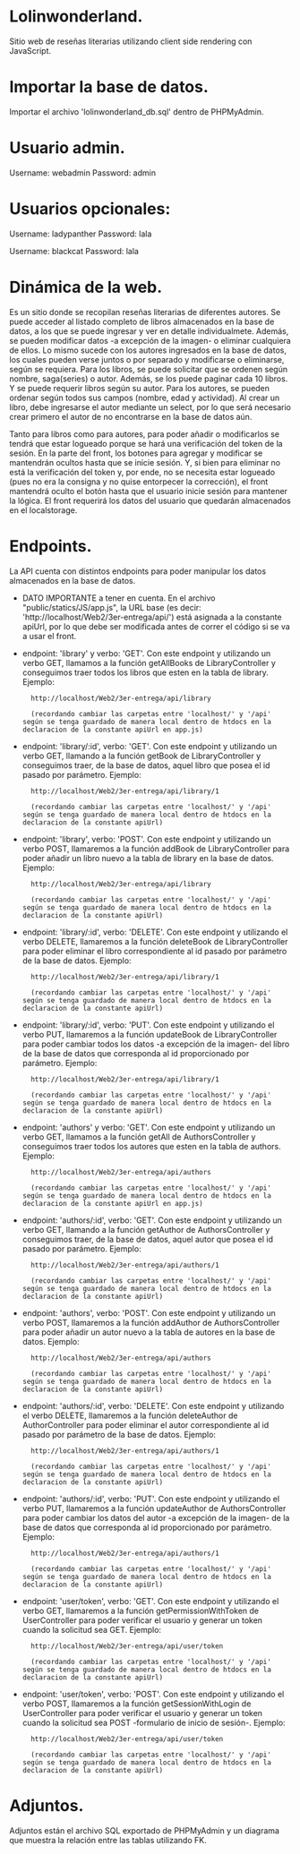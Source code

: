 # Lolinwonderland.
Sitio web de reseñas literarias utilizando client side rendering con JavaScript.

# Importar la base de datos.
Importar el archivo 'lolinwonderland_db.sql' dentro de PHPMyAdmin.

# Usuario admin.
Username: webadmin
Password: admin
# Usuarios opcionales:
Username: ladypanther
Password: lala

Username: blackcat
Password: lala

# Dinámica de la web.
Es un sitio donde se recopilan reseñas literarias de diferentes autores. Se puede acceder al listado completo de libros almacenados en la base de datos, a los que se puede ingresar y ver en detalle individualmete. Además, se pueden modificar datos -a excepción de la imagen- o eliminar cualquiera de ellos. Lo mismo sucede con los autores ingresados en la base de datos, los cuales pueden verse juntos o por separado y modificarse o eliminarse, según se requiera.
Para los libros, se puede solicitar que se ordenen según nombre, saga(series) o autor. Además, se los puede paginar cada 10 libros. Y se puede requerir libros según su autor.
Para los autores, se pueden ordenar según todos sus campos (nombre, edad y actividad).
Al crear un libro, debe ingresarse el autor mediante un select, por lo que será necesario crear primero el autor de no encontrarse en la base de datos aún.


Tanto para libros como para autores, para poder añadir o modificarlos se tendrá que estar logueado porque se hará una verificación del token de la sesión. En la parte del front, los botones para agregar y modificar se mantendrán ocultos hasta que se inicie sesión. Y, si bien para eliminar no está la verificación del token y, por ende, no se necesita estar logueado (pues no era la consigna y no quise entorpecer la corrección), el front mantendrá oculto el botón hasta que el usuario inicie sesión para mantener la lógica.
El front requerirá los datos del usuario que quedarán almacenados en el localstorage.


# Endpoints.
La API cuenta con distintos endpoints para poder manipular los datos almacenados en la base de datos.
- DATO IMPORTANTE a tener en cuenta.
En el archivo "public/statics/JS/app.js", la URL base (es decir: 'http://localhost/Web2/3er-entrega/api/') está asignada a la constante apiUrl, por lo que debe ser modificada antes de correr el código si se va a usar el front.

- endpoint: 'library' y verbo: 'GET'.
Con este endpoint y utilizando un verbo GET, llamamos a la función getAllBooks de LibraryController y conseguimos traer todos los libros que esten en la tabla de library.
Ejemplo:

        http://localhost/Web2/3er-entrega/api/library
                
        (recordando cambiar las carpetas entre 'localhost/' y '/api' según se tenga guardado de manera local dentro de htdocs en la declaracion de la constante apiUrl en app.js)

- endpoint: 'library/:id', verbo: 'GET'.
Con este endpoint y utilizando un verbo GET, llamando a la función getBook de LibraryController y conseguimos traer, de la base de datos, aquel libro que posea el id pasado por parámetro.
Ejemplo:

                
        http://localhost/Web2/3er-entrega/api/library/1
                
        (recordando cambiar las carpetas entre 'localhost/' y '/api' según se tenga guardado de manera local dentro de htdocs en la declaracion de la constante apiUrl)

- endpoint: 'library', verbo: 'POST'.
Con este endpoint y utilizando un verbo POST, llamaremos a la función addBook de LibraryController para poder añadir un libro nuevo a la tabla de library en la base de datos.
Ejemplo:

                
        http://localhost/Web2/3er-entrega/api/library

        (recordando cambiar las carpetas entre 'localhost/' y '/api' según se tenga guardado de manera local dentro de htdocs en la declaracion de la constante apiUrl)

- endpoint: 'library/:id', verbo: 'DELETE'.
Con este endpoint y utilizando el verbo DELETE, llamaremos a la función deleteBook de LibraryController para poder eliminar el libro correspondiente al id pasado por parámetro de la base de datos.
Ejemplo:

        http://localhost/Web2/3er-entrega/api/library/1
            
        (recordando cambiar las carpetas entre 'localhost/' y '/api' según se tenga guardado de manera local dentro de htdocs en la declaracion de la constante apiUrl)
                
- endpoint: 'library/:id', verbo: 'PUT'.
Con este endpoint y utilizando el verbo PUT, llamaremos a la función updateBook de LibraryController para poder cambiar todos los datos -a excepción de la imagen- del libro de la base de datos que corresponda al id proporcionado por parámetro.
Ejemplo:

        http://localhost/Web2/3er-entrega/api/library/1
            
        (recordando cambiar las carpetas entre 'localhost/' y '/api' según se tenga guardado de manera local dentro de htdocs en la declaracion de la constante apiUrl)

- endpoint: 'authors' y verbo: 'GET'.
Con este endpoint y utilizando un verbo GET, llamamos a la función getAll de AuthorsController y conseguimos traer todos los autores que esten en la tabla de authors.
Ejemplo:

        http://localhost/Web2/3er-entrega/api/authors
                
        (recordando cambiar las carpetas entre 'localhost/' y '/api' según se tenga guardado de manera local dentro de htdocs en la declaracion de la constante apiUrl en app.js)

- endpoint: 'authors/:id', verbo: 'GET'.
Con este endpoint y utilizando un verbo GET, llamando a la función getAuthor de AuthorsController y conseguimos traer, de la base de datos, aquel autor que posea el id pasado por parámetro.
Ejemplo:

        http://localhost/Web2/3er-entrega/api/authors/1
                
        (recordando cambiar las carpetas entre 'localhost/' y '/api' según se tenga guardado de manera local dentro de htdocs en la declaracion de la constante apiUrl)

- endpoint: 'authors', verbo: 'POST'.
Con este endpoint y utilizando un verbo POST, llamaremos a la función addAuthor de AuthorsController para poder añadir un autor nuevo a la tabla de autores en la base de datos.
Ejemplo:

        http://localhost/Web2/3er-entrega/api/authors

        (recordando cambiar las carpetas entre 'localhost/' y '/api' según se tenga guardado de manera local dentro de htdocs en la declaracion de la constante apiUrl)

- endpoint: 'authors/:id', verbo: 'DELETE'.
Con este endpoint y utilizando el verbo DELETE, llamaremos a la función deleteAuthor de AuthorController para poder eliminar el autor correspondiente al id pasado por parámetro de la base de datos.
Ejemplo:

        http://localhost/Web2/3er-entrega/api/authors/1
            
        (recordando cambiar las carpetas entre 'localhost/' y '/api' según se tenga guardado de manera local dentro de htdocs en la declaracion de la constante apiUrl)
                
- endpoint: 'authors/:id', verbo: 'PUT'.
Con este endpoint y utilizando el verbo PUT, llamaremos a la función updateAuthor de AuthorsController para poder cambiar los datos del autor -a excepción de la imagen- de la base de datos que corresponda al id proporcionado por parámetro.
Ejemplo:

        http://localhost/Web2/3er-entrega/api/authors/1
            
        (recordando cambiar las carpetas entre 'localhost/' y '/api' según se tenga guardado de manera local dentro de htdocs en la declaracion de la constante apiUrl)

- endpoint: 'user/token', verbo: 'GET'.
Con este endpoint y utilizando el verbo GET, llamaremos a la función getPermissionWithToken de UserController para poder verificar el usuario y generar un token cuando la solicitud sea GET.
Ejemplo:

        http://localhost/Web2/3er-entrega/api/user/token
            
        (recordando cambiar las carpetas entre 'localhost/' y '/api' según se tenga guardado de manera local dentro de htdocs en la declaracion de la constante apiUrl)

- endpoint: 'user/token', verbo: 'POST'.
Con este endpoint y utilizando el verbo POST, llamaremos a la función getSessionWithLogin de UserController para poder verificar el usuario y generar un token cuando la solicitud sea POST -formulario de inicio de sesión-.
Ejemplo:

        http://localhost/Web2/3er-entrega/api/user/token
            
        (recordando cambiar las carpetas entre 'localhost/' y '/api' según se tenga guardado de manera local dentro de htdocs en la declaracion de la constante apiUrl)

# Adjuntos.
Adjuntos están el archivo SQL exportado de PHPMyAdmin y un diagrama que muestra la relación entre las tablas utilizando FK.